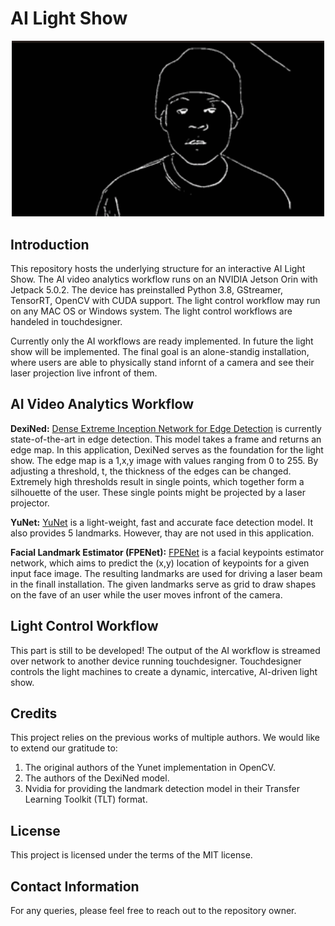 # AI Light Show

<p align="center">
  <img src="teaser.gif" width="500"/>
</p>

## Introduction

This repository hosts the underlying structure for an interactive AI Light Show. The AI video analytics workflow runs on an NVIDIA Jetson Orin with Jetpack 5.0.2. The device has preinstalled Python 3.8, GStreamer, TensorRT, OpenCV with CUDA support. The light control workflow may run on any MAC OS or Windows system. The light control workflows are handeled in touchdesigner.

Currently only the AI workflows are ready implemented. In future the light show will be implemented. The final goal is an alone-standig installation, where users are able to physically stand infornt of a camera and see their laser projection live infront of them.

## AI Video Analytics Workflow

**DexiNed:** [Dense Extreme Inception Network for Edge Detection](https://github.com/xavysp/DexiNed) is currently state-of-the-art in edge detection. This model takes a frame and returns an edge map. In this application, DexiNed serves as the foundation for the light show. The edge map is a 1,x,y image with values ranging from 0 to 255. By adjusting a threshold, t, the thickness of the edges can be changed. Extremely high thresholds result in single points, which together form a silhouette of the user. These single points might be projected by a laser projector.

**YuNet:** [YuNet](https://github.com/opencv/opencv_zoo/tree/bfac311b2b30de4648307d9939d2f9e33e012007/models/face_detection_yunet) is a light-weight, fast and accurate face detection model. It also provides 5 landmarks. However, thay are not used in this application.

**Facial Landmark Estimator (FPENet):** [FPENet](https://catalog.ngc.nvidia.com/orgs/nvidia/teams/tao/models/fpenet) is a facial keypoints estimator network, which aims to predict the (x,y) location of keypoints for a given input face image. The resulting landmarks are used for driving a laser beam in the finall installation. The given landmarks serve as grid to draw shapes on the fave of an user while the user moves infront of the camera.

## Light Control Workflow

This part is still to be developed! The output of the AI workflow is streamed over network to another device running touchdesigner. Touchdesigner controls the light machines to create a dynamic, intercative, AI-driven light show.

## Credits

This project relies on the previous works of multiple authors. We would like to extend our gratitude to:

1. The original authors of the Yunet implementation in OpenCV.
2. The authors of the DexiNed model.
3. Nvidia for providing the landmark detection model in their Transfer Learning Toolkit (TLT) format.

## License

This project is licensed under the terms of the MIT license.

## Contact Information

For any queries, please feel free to reach out to the repository owner.
